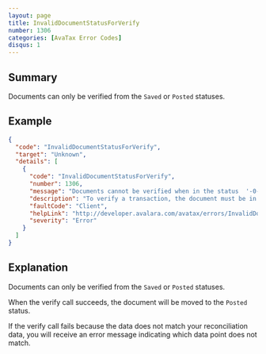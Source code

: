 ```yaml
---
layout: page
title: InvalidDocumentStatusForVerify
number: 1306
categories: [AvaTax Error Codes]
disqus: 1
---
```


## Summary

Documents can only be verified from the `Saved` or `Posted` statuses.

## Example

```json
{
  "code": "InvalidDocumentStatusForVerify",
  "target": "Unknown",
  "details": [
    {
      "code": "InvalidDocumentStatusForVerify",
      "number": 1306,
      "message": "Documents cannot be verified when in the status  '-0-'.",
      "description": "To verify a transaction, the document must be in 'Saved' or 'Posted' status.",
      "faultCode": "Client",
      "helpLink": "http://developer.avalara.com/avatax/errors/InvalidDocumentStatusForVerify",
      "severity": "Error"
    }
  ]
}
```

## Explanation

Documents can only be verified from the `Saved` or `Posted` statuses.

When the verify call succeeds, the document will be moved to the `Posted` status.

If the verify call fails because the data does not match your reconciliation data, you will receive an error message indicating which data point does not match.
